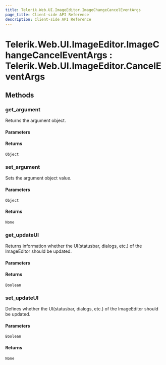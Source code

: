```yaml
---
title: Telerik.Web.UI.ImageEditor.ImageChangeCancelEventArgs
page_title: Client-side API Reference
description: Client-side API Reference
---
```


# Telerik.Web.UI.ImageEditor.ImageChangeCancelEventArgs : Telerik.Web.UI.ImageEditor.CancelEventArgs 

## Methods

###  get_argument

Returns the argument object.

#### Parameters

#### Returns

`Object`

###  set_argument

Sets the argument object value.

#### Parameters

`Object`

#### Returns

`None`

###  get_updateUI

Returns information whether the UI(statusbar, dialogs, etc.) of the ImageEditor should be updated.

#### Parameters

#### Returns

`Boolean`

###  set_updateUI

Defines whether the UI(statusbar, dialogs, etc.) of the ImageEditor should be updated.

#### Parameters

`Boolean`

#### Returns

`None`
